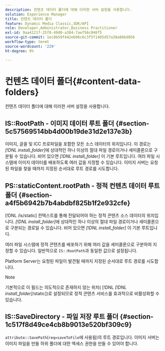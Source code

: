 ```yaml
---
description: 컨텐츠 데이터 폴더에 대해 이러한 서버 설정을 사용합니다.
solution: Experience Manager
title: 컨텐츠 데이터 폴더
feature: Dynamic Media Classic,SDK/API
role: Developer,Administrator,Business Practitioner
exl-id: 9aa4121f-25f8-49d0-a304-7ae756c046f5
source-git-commit: 1ec8b59f442eb96c6c3f5f1405d57a38a86bd056
workflow-type: tm+mt
source-wordcount: '229'
ht-degree: 0%

---
```


# 컨텐츠 데이터 폴더{#content-data-folders}

컨텐츠 데이터 폴더에 대해 이러한 서버 설정을 사용합니다.

## IS::RootPath - 이미지 데이터 루트 폴더 {#section-5c57569514bb4d00b19de31d2e137e3b}

이미지, 글꼴 및 ICC 프로파일을 포함한 모든 소스 데이터의 위치입니다. 이 경로는 *[!DNL install_folder]*&#x200B;에 상대적인 하나 이상의 절대 파일 경로이거나 세미콜론으로 구분될 수 있습니다. 비어 있으면 *[!DNL install_folder]* 이 기본 루트입니다. 여러 파일 시스템에 이미지 데이터를 배포하도록 여러 값을 지정할 수 있습니다. 이미지 서버는 요청된 파일을 찾을 때까지 지정된 순서대로 루트 경로를 시도합니다.

## PS::staticContent.rootPath - 정적 컨텐츠 데이터 루트 폴더 {#section-a4f5b6942b7b4abdbf825b1f2e932cfe}

[!DNL /is/static] 컨텍스트를 통해 전달되어야 하는 정적 콘텐츠 소스 데이터의 위치입니다. *[!DNL install_folder]*&#x200B;에 상대적인 하나 이상의 절대 파일 경로이거나 세미콜론으로 구분되는 경로일 수 있습니다. 비어 있으면 *[!DNL install_folder]* 이 기본 루트입니다.

여러 파일 시스템에 정적 콘텐츠를 배포하기 위해 여러 값을 세미콜론으로 구분하여 지정할 수 있습니다. 일반적으로 `IS::RootPath`과 동일한 값으로 설정됩니다.

Platform Server는 요청된 파일이 발견될 때까지 지정된 순서대로 루트 경로를 시도합니다.

>[!NOTE]
>
>기본적으로 이 필드는 의도적으로 존재하지 않는 위치( [!DNL *[!DNL install_folder]*/static])로 설정되므로 정적 콘텐츠 서비스를 효과적으로 비활성화할 수 있습니다.

## IS::SaveDirectory - 파일 저장 루트 폴더 {#section-1c517f8d49ce4cb8b9013e520bf309c9}

`attribute::SavePath`(`req=saveToFile`에 사용됨)의 루트 경로입니다. 이미지 서버는 이미지 파일을 만들 하위 폴더에 대한 액세스 권한을 만들 수 있어야 합니다.

